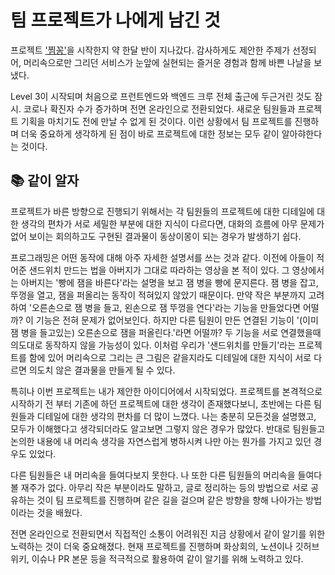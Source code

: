 # 팀 프로젝트가 나에게 남긴 것

프로젝트 ['찜꽁'](https://github.com/woowacourse-teams/2021-zzimkkong)을 시작한지 약 한달 반이 지나갔다. 감사하게도 제안한 주제가 선정되어, 머리속으로만 그리던 서비스가 눈앞에 실현되는 즐거운 경험과 함께 바쁜 나날을 보냈다.

Level 3이 시작되며 처음으로 프런트엔드와 백엔드 크루 전체 출근에 두근거린 것도 잠시. 코로나 확진자 수가 증가하며 전면 온라인으로 전환되었다. 새로운 팀원들과 프로젝트 기획을 마치기도 전에 만날 수 없게 된 것이다. 이런 상황에서 팀 프로젝트를 진행하며 더욱 중요하게 생각하게 된 점이 바로 프로젝트에 대한 정보는 모두 같이 알아햐한다는 것이다.

## 📚 같이 알자

프로젝트가 바른 방향으로 진행되기 위해서는 각 팀원들의 프로젝트에 대한 디테일에 대한 생각의 편차가 서로 세밀한 부분에 대한 지식이 다르다면, 대화의 흐름에 아무 문제가 없어 보이는 회의하고도 구현된 결과물이 동상이몽이 되는 경우가 발생하기 쉽다. 

프로그래밍은 어떤 동작에 대해 아주 자세한 설명서를 쓰는 것과 같다. 이전에 아들이 적어준 샌드위치 만드는 법을 아버지가 그대로 따라하는 영상을 본 적이 있다. 그 영상에서는 아버지는 '빵에 잼을 바른다'라는 설명을 보고 잼 병을 빵에 문지른다. 잼 병을 잡고, 뚜껑을 열고, 잼을 퍼올리는 동작이 적혀있지 않았기 때문이다. 만약 작은 부분까지 고려하여 '오른손으로 잼 병을 들고, 왼손으로 잼 뚜껑을 연다'라는 기능을 만들었다면 어떨까? 이 기능은 전혀 문제가 없어보인다. 하지만 다른 팀원이 만든 연결된 기능이 '(이미 잼 병을 들고있는) 오른손으로 잼을 퍼올린다.'라면 어떨까? 두 기능을 서로 연결했을때 의도대로 동작하지 않을 가능성이 있다. 이처럼 우리가 '샌드위치를 만들기'라는 프로젝트를 함에 있어 머리속으로 그리는 큰 그림은 같을지라도 디테일에 대한 지식이 서로 다르면 의도치 않은 결과물을 만들게 될 수 있다. 

특히나 이번 프로젝트는 내가 제안한 아이디어에서 시작되었다. 프로젝트를 본격적으로 시작하기 전 부터 기존에 하던 프로젝트에 대한 생각이 존재했다보니, 초반에는 다른 팀원들과 디테일에 대한 생각의 편차를 더 많이 느꼈다. 나는 충분히 모든것을 설명했고, 모두가 이해했다고 생각되더라도 알고보면 그렇지 않은 경우가 많았다. 반대로 팀원들고 논의한 내용에 내 머리속 생각을 자연스럽게 병하시켜 나만 아는 뭔가를 가지고 있던 경우도 있었다. 

다른 팀원들은 내 머리속을 들여다보지 못한다. 나 또한 다른 팀원들의 머리속을 들여다 볼 재주가 없다. 아무리 작은 부분이라도 말하고, 글로 정리하는 등의 방법으로 서로 공유하는 것이 팀 프로젝트를 진행하며 같은 길을 걸으며 같은 방향을 향해 나아가는 방법이라는 것을 배웠다.

전면 온라인으로 전환되면서 직접적인 소통이 어려워진 지금 상황에서 같이 알기를 위한 노력하는 것이 더욱 중요해졌다. 현재 프로젝트를 진행하며 화상회의, 노션이나 깃허브 위키, 이슈나 PR 본문 등을 적극적으로 활용하여 같이 알기를 위해 노력하고 있다. 
